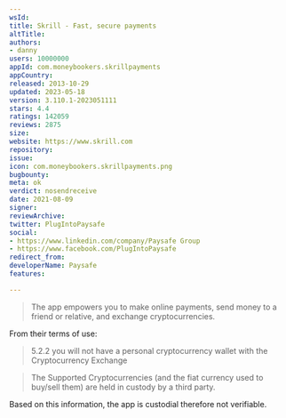 ```yaml
---
wsId: 
title: Skrill - Fast, secure payments
altTitle: 
authors:
- danny
users: 10000000
appId: com.moneybookers.skrillpayments
appCountry: 
released: 2013-10-29
updated: 2023-05-18
version: 3.110.1-2023051111
stars: 4.4
ratings: 142059
reviews: 2875
size: 
website: https://www.skrill.com
repository: 
issue: 
icon: com.moneybookers.skrillpayments.png
bugbounty: 
meta: ok
verdict: nosendreceive
date: 2021-08-09
signer: 
reviewArchive: 
twitter: PlugIntoPaysafe
social:
- https://www.linkedin.com/company/Paysafe Group
- https://www.facebook.com/PlugIntoPaysafe
redirect_from: 
developerName: Paysafe
features: 

---
```


>The app empowers you to make online payments, send money to a friend or relative, and exchange cryptocurrencies.

From their terms of use:

>5.2.2 you will not have a personal cryptocurrency wallet with the Cryptocurrency Exchange

>The Supported Cryptocurrencies (and the fiat currency used to buy/sell them) are held in custody by a third party.

Based on this information, the app is custodial therefore not verifiable.
